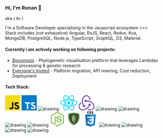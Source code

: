 ### Hi, I'm Ronan 👋
aka ( `Ro` )

I'm a Software Developer specialising in the Javascript ecosystem >>> Stack includes (not exhaustive) Angular, RxJS, React, Redux, Koa, MongoDB, PostgreSQL, Node.js, TypeScript, GraphQL, D3, Material.

#### Currently i am actively working on following projects:

* [Biocenosis](https://github.com/LDNCWRB/Biocenosis) - Phylogenetic visualisation platform that leverages Lambdas for processing & genetic research
* [Everyone's Invited](https://www.everyonesinvited.uk/) - Platform migration, API rewiring, Cost reduction, Deployment
<!-- Organisation focused on exposing rape culture through conversation, education and support. -->

#### Tech Stack:

<p>  
  <img src="https://github.com/geroalexander/geroalexander/blob/main/assets/JS.png?raw=true" alt="js" height="50"/>
  <img src="https://github.com/geroalexander/geroalexander/blob/main/assets/TS.png?raw=true" alt="ts" height="50"/>
  <img src="https://upload.wikimedia.org/wikipedia/commons/thumb/c/c3/Python-logo-notext.svg/768px-Python-logo-notext.svg.png" alt="drawing" height="50"/>
  <img src="https://raw.githubusercontent.com/smartin88/smartin88/55feb0e04b454f02d4658d0d8e80946dc187d302/logos_react.svg" alt="react" height="50"/>
  <img src="https://github.com/geroalexander/geroalexander/blob/main/assets/REDUX.png?raw=true" alt="drawing" height="50"/>
  <img src="https://angular.io/assets/images/logos/angular/angular.svg" alt="drawing" height="50"/>
  <img src="http://reactivex.io/assets/Rx_Logo_S.png" alt="drawing" height="50"/>
  <img src="https://camo.githubusercontent.com/5f54c0817521724a2deae8dedf0c280a589fd0aa9bffd7f19fa6254bb52e996a/68747470733a2f2f6e6573746a732e636f6d2f696d672f6c6f676f2d736d616c6c2e737667" alt="drawing" height="50"/>
  <img src="https://graphql.org/img/logo.svg" alt="drawing" height="50"/>
  <img src="https://github.com/geroalexander/geroalexander/blob/main/assets/NODE.png?raw=true" alt="drawing" height="50"/>
  <img src="https://github.com/geroalexander/geroalexander/blob/main/assets/MONGO.png?raw=true" alt="drawing" height="50"/>
  <img src="https://raw.githubusercontent.com/github/explore/80688e429a7d4ef2fca1e82350fe8e3517d3494d/topics/css/css.png" alt="drawing" height="50"/>
    <img src="https://camo.githubusercontent.com/a58aff546649c1980c93bd8a583fd1e3c5377fd905218f10df00e8184a357286/68747470733a2f2f69636f6e67722e616d2f64657669636f6e2f706f737467726573716c2d6f726967696e616c2d776f72646d61726b2e7376673f73697a653d31323826636f6c6f723d666666666666" alt="drawing" height="50"/>
    <img src="https://seeklogo.com/images/P/prisma-logo-3805665B69-seeklogo.com.png" alt="drawing" height="50"/>
    <img src="https://avatars.observableusercontent.com/avatar/c29cf4d85eece3bf402bbaffe1e260c6e5881a490c99c6a1e52a8a2f3f6fb10e?s=128" alt="drawing" height="50"/>
  <img src="https://upload.wikimedia.org/wikipedia/commons/thumb/8/8e/Nextjs-logo.svg/1200px-Nextjs-logo.svg.png" alt="drawing" height="50"/>


</p>



<!-- 🔥 Work Hard, Play Hard -->
<!-- 💾 Currently Researching Dapps, BlockChain, PCI-DSS, (TLS) HSTS -->
<!-- 📫 Drop me a message at bouinronan@hotmail.com -->

<!--
**LDNCWRB/LDNCWRB** is a ✨ _special_ ✨ repository because its `README.md` (this file) appears on your GitHub profile.

Here are some ideas to get you started:

- 🔭 I’m currently working on ...
- 🌱 I’m currently learning ...
- 👯 I’m looking to collaborate on ...
- 🤔 I’m looking for help with ...
- 💬 Ask me about ...
- 📫 How to reach me: ...
- 😄 Pronouns: ...
- ⚡ Fun fact: ...
-->
